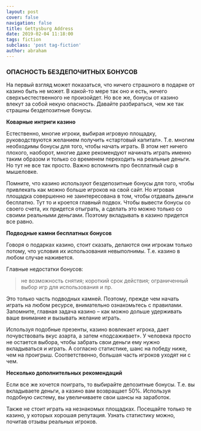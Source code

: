```yaml
---
layout: post
cover: false
navigation: false
title: Gettysburg Address
date: 2019-02-04 11:18:00
tags: fiction
subclass: 'post tag-fiction'
author: abraham
---
```


### ОПАСНОСТЬ БЕЗДЕПОЧИТНЫХ БОНУСОВ

На первый взгляд может показаться, что ничего страшного в подарке от казино быть не может. В какой-то мере так оно и есть, ничего сверхъестественного не произойдет. Но все же, бонусы от казино влекут за собой некую опасность. Давайте разбираться, чем же так страшны бездепозитные бонусы.

**Коварные интриги казино**

Естественно, многие игроки, выбирая игровую площадку, руководствуются желанием получить «стартовый капитал». Т.е. многим необходимы бонусы для того, чтобы начать играть. В этом нет ничего плохого, наоборот, многие даже рекомендуют начинать играть именно таким образом и только со временем переходить на реальные деньги. Но тут не все так просто. Важно вспомнить про бесплатный сыр в мышеловке. 

Помните, что казино используют бездепозитные бонусы для того, чтобы привлекать как можно больше игроков на свой сайт. Но игровая площадка совершенно не заинтересована в том, чтобы отдавать деньги бесплатно. Тут то и кроется главный подвох. Чтобы вывести бонусы со своего счета, их придется отыграть, а сделать это можно только со своими реальными деньгами. Поэтому вкладывать в казино придется все равно. 

**Подводные камни бесплатных бонусов**

Говоря о подарках казино, стоит сказать, делаются они игрокам только потому, что условия их использования невыполнимы. Т.е. казино в любом случае наживется. 

Главные недостатки бонусов:

> не возможность снятия;
> короткий срок действия;
> ограниченный выбор игр для использования и пр.

Это только часть подводных камней. Поэтому, прежде чем начать играть на любом ресурсе, внимательно ознакомьтесь с правилами. Запомните, главная задача казино – как можно дольше удерживать ваше внимание и вызывать желание играть.

Используя подобные презенты, казино вовлекает игрока, дает почувствовать вкус азарта, а затем «подсаживает». У человека просто не остается выбора, чтобы забрать свои деньги ему нужно вкладываться и играть. А согласно статистике, шанс на победу ниже, чем на проигрыш. Соответственно, большая часть игроков уходят ни с чем. 

**Несколько дополнительных рекомендаций**

Если все же хочется поиграть, то выбирайте депозитные бонусы. Т.е. вы вкладываете деньги, а казино вам возвращает 50%. Используя подобную систему, вы увеличиваете свои шансы на заработок. 

Также не стоит играть на незнакомых площадках. Посещайте только те казино, у которых хорошая репутация. Узнать статистику можно, почитав отзывы реальных игроков. 

